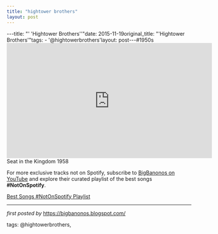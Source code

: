 ```yaml
---
title: "hightower brothers"
layout: post
---
```

---title: "' 'Hightower Brothers''"date: 2015-11-19original_title: "'Hightower Brothers'"tags:  - '@hightowerbrothers'layout: post---#1950s <br /><iframe width="560" height="315" src="https://www.youtube.com/embed/8hctDzej2AY?list=PLtuNtuTatqI2350OnCF7NhX0o_CRBEi8s" frameborder="0" allowfullscreen></iframe>Seat in the Kingdom 1958<!--Subscribe and Playlist Links--><div>    <p>For more exclusive tracks not on Spotify, subscribe to <a href="https://www.youtube.com/@BigBanonos" target="_blank">BigBanonos on YouTube</a> and explore their curated playlist of the best songs <strong>#NotOnSpotify</strong>.</p>    <p><a href="https://www.youtube.com/playlist?list=PLtuNtuTatqI0kFahUCbtbfenC_ET5O_tr" target="_blank">Best Songs #NotOnSpotify Playlist<br /></a></p></div><hr /><p><em>first posted by</em> <a href="https://bigbanonos.blogspot.com/" rel="noopener" target="_new">https://bigbanonos.blogspot.com/</a></p><p>tags: @hightowerbrothers,</p>
